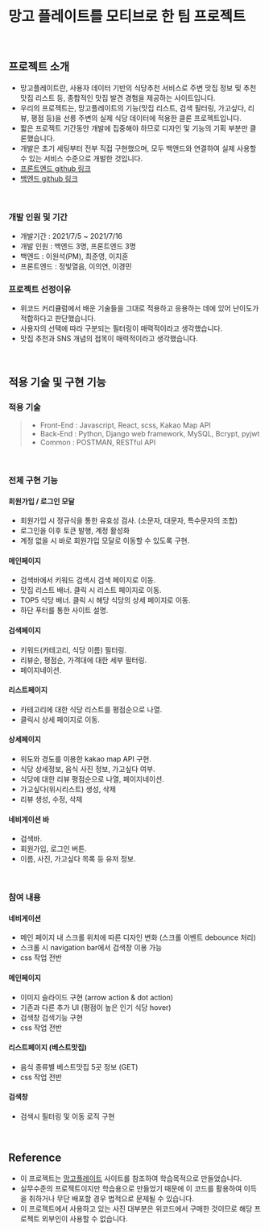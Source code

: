 # 망고 플레이트를 모티브로 한 팀 프로젝트

​

## 프로젝트 소개

- 망고플레이트란, 사용자 데이터 기반의 식당추천 서비스로 주변 맛집 정보 및 추천 맛집 리스트 등, 종합적인 맛집 발견 경험을 제공하는 사이트입니다.
- 우리의 프로젝트는, 망고플레이트의 기능(맛집 리스트, 검색 필터링, 가고싶다, 리뷰, 평점 등)을 선릉 주변의 실제 식당 데이터에 적용한 클론 프로젝트입니다.
- 짧은 프로젝트 기간동안 개발에 집중해야 하므로 디자인 및 기능의 기획 부분만 클론했습니다.
- 개발은 초기 세팅부터 전부 직접 구현했으며, 모두 백앤드와 연결하여 실제 사용할 수 있는 서비스 수준으로 개발한 것입니다.
- [프론트엔드 github 링크](https://github.com/wecode-bootcamp-korea/22-1st-mangoPeace-frontend)
- [백엔드 github 링크](https://github.com/wecode-bootcamp-korea/20-2nd-BeerBnB-backend)

​

### 개발 인원 및 기간

- 개발기간 : 2021/7/5 ~ 2021/7/16
- 개발 인원 : 백엔드 3명, 프론트엔드 3명
- 백엔드 : 이원석(PM), 최준영, 이지훈
- 프론트엔드 : 정빛열음, 이의연, 이경민
  

### 프로젝트 선정이유

- 위코드 커리큘럼에서 배운 기술들을 그대로 적용하고 응용하는 데에 있어 난이도가 적합하다고 판단했습니다.
- 사용자의 선택에 따라 구분되는 필터링이 매력적이라고 생각했습니다.
- 맛집 추천과 SNS 개념의 접목이 매력적이라고 생각했습니다.

​
​


## 적용 기술 및 구현 기능

### 적용 기술

> - Front-End : Javascript, React, scss, Kakao Map API
> - Back-End : Python, Django web framework, MySQL, Bcrypt, pyjwt
> - Common : POSTMAN, RESTful API
>   ​
>   ​

​
​

### 전체 구현 기능

#### 회원가입 / 로그인 모달

- 회원가입 시 정규식을 통한 유효성 검사. (소문자, 대문자, 특수문자의 조합)
- 로그인을 이후 토큰 발행, 계정 활성화
- 계정 없을 시 바로 회원가입 모달로 이동할 수 있도록 구현.
  ​

#### 메인페이지

- 검색바에서 키워드 검색시 검색 페이지로 이동.
- 맛집 리스트 배너. 클릭 시 리스트 페이지로 이동.
- TOP5 식당 배너. 클릭 시 해당 식당의 상세 페이지로 이동.
- 하단 푸터를 통한 사이트 설명.
  ​

#### 검색페이지

- 키워드(카테고리, 식당 이름) 필터링.
- 리뷰순, 평점순, 가격대에 대한 세부 필터링.
- 페이지네이션.
  ​

#### 리스트페이지

- 카테고리에 대한 식당 리스트를 평점순으로 나열.
- 클릭시 상세 페이지로 이동.
  ​

#### 상세페이지

- 위도와 경도를 이용한 kakao map API 구현.
- 식당 상세정보, 음식 사진 정보, 가고싶다 여부.
- 식당에 대한 리뷰 평점순으로 나열, 페이지네이션.
- 가고싶다(위시리스트) 생성, 삭제
- 리뷰 생성, 수정, 삭제
  ​

#### 네비게이션 바

- 검색바.
- 회원가입, 로그인 버튼.
- 이름, 사진, 가고싶다 목록 등 유저 정보.
  ​
  ​

​
​

### 참여 내용

#### 네비게이션 

- 메인 페이지 내 스크롤 위치에 따른 디자인 변화 (스크롤 이벤트 debounce 처리)
- 스크롤 시 navigation bar에서 검색창 이용 가능
- css 작업 전반

#### 메인페이지

- 이미지 슬라이드 구현 (arrow action & dot action)
- 기존과 다른 추가 UI (평점이 높은 인기 식당 hover)
- 검색창 검색기능 구현
- css 작업 전반

#### 리스트페이지 (베스트맛집)

- 음식 종류별 베스트맛집 5곳 정보 (GET)
- css 작업 전반

#### 검색창

- 검색시 필터링 및 이동 로직 구현

  <br>

## Reference​

- 이 프로젝트는 [망고플레이트](https://www.mangoplate.com/) 사이트를 참조하여 학습목적으로 만들었습니다.
- 실무수준의 프로젝트이지만 학습용으로 만들었기 때문에 이 코드를 활용하여 이득을 취하거나 무단 배포할 경우 법적으로 문제될 수 있습니다.
- 이 프로젝트에서 사용하고 있는 사진 대부분은 위코드에서 구매한 것이므로 해당 프로젝트 외부인이 사용할 수 없습니다.
